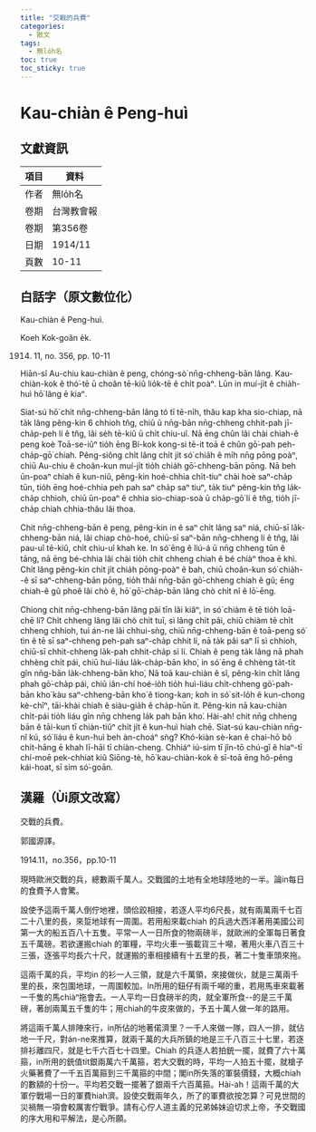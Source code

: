 ```yaml
---
title: "交戰的兵費"
categories:
  - 散文
tags:
  - 無lo̍h名
toc: true
toc_sticky: true
---
```


# Kau-chiàn ê Peng-huì

## 文獻資訊

| 項目 | 資料 |
|---|---|
| 作者 | 無lo̍h名 |
| 卷期 | 台灣教會報 |
| 卷期 | 第356卷 |
| 日期 | 1914/11 |
| 頁數 | 10-11 |

## 白話字（原文數位化）

Kau-chiàn ê Peng-huì.

Koeh Kok-goân e̍k.

1914. 11, no. 356, pp. 10-11

Hiān-sî Au-chiu kau-chiàn ê peng, chóng-sò͘ nn̄g-chheng-bān lâng. Kau-chiàn-kok ê thó͘-tē ū choân tē-kiû lio̍k-tē ê chi̍t poàⁿ. Lūn in muí-ji̍t ê chia̍h-huì hō͘ lâng ē kiaⁿ.

Siat-sú hō͘ chit nn̄g-chheng-bān lâng tó tī tē-ni̍h, thâu kap kha sio-chiap, nā ta̍k lâng pêng-kin 6 chhioh tn̂g, chiū ū nn̄g-bān nn̄g-chheng chhit-pah jī-cha̍p-peh lí ê tn̂g, lâi se̍h tē-kiû ū chi̍t chiu-uî. Nā ēng chûn lâi chài chiah-ê peng koè Toā-se-iûⁿ tio̍h ēng Bí-kok kong-si tē-it toā ê chûn gō͘-pah peh-cha̍p-gō͘ chiah. Pêng-siông chi̍t lâng chi̍t ji̍t só͘ chia̍h ê mi̍h nn̄g pōng poàⁿ, chiū Au-chiu ê choân-kun muí-ji̍t tio̍h chia̍h gō͘-chheng-bān pōng. Nā beh ūn-poaⁿ chiah ê kun-niû, pêng-kin hoé-chhia chi̍t-tiuⁿ chài hoè saⁿ-cha̍p tūn, tio̍h ēng hoé-chhia peh pah saⁿ cha̍p saⁿ tiuⁿ, ta̍k tiuⁿ pêng-kin tn̂g la̍k-cha̍p chhioh, chiū ūn-poaⁿ ê chhia sio-chiap-soà ū cha̍p-gō͘ lí ê tn̂g, tio̍h jī-cha̍p chiah chhia-thâu lâi thoa.

Chit nn̄g-chheng-bān ê peng, pêng-kin in ê saⁿ chi̍t lâng saⁿ niá, chiū-sī la̍k-chheng-bān niá, lâi chiap chò-hoé, chiū-sī saⁿ-bān nn̄g-chheng lí ê tn̂g, lâi pau-uî tē-kiû, chi̍t chiu-uî khah ke. In só͘ ēng ê liú-á ū nn̄g chheng tūn ê tāng, nā ēng bé-chhia lâi chài tio̍h chi̍t chheng chiah ê bé chiàⁿ thoa ē khì. Chi̍t lâng pêng-kin chi̍t ji̍t chia̍h pōng-poàⁿ ê bah, chiū choân-kun só͘ chia̍h--ê sī saⁿ-chheng-bān pōng, tio̍h thâi nn̄g-bān gō͘-chheng chiah ê gû; ēng chiah-ê gû phoê lâi chò ê, hō͘ gō͘-cha̍p-bān lâng chò chi̍t nî ê lō͘-ēng.

Chiong chit nn̄g-chheng-bān lâng pâi tīn lâi kiâⁿ, in só͘ chiàm ê tē tio̍h loā-chē lí? Chi̍t chheng lâng lâi chò chi̍t tuī, sì lâng chi̍t pâi, chiū chiàm tē chi̍t chheng chhioh, tuì án-ne lâi chhui-sǹg, chiū nn̄g-chheng-bān ê toā-peng só͘ tìn ê tē sī saⁿ-chheng peh-pah saⁿ-cha̍p chhit lí, nā ta̍k pâi saⁿ lī sì chhioh, chiū-sī chhit-chheng la̍k-pah chhit-cha̍p sì lí. Chiah ê peng ta̍k lâng nā phah chhèng chi̍t pái, chiū huì-liáu la̍k-cha̍p-bān kho͘, in só͘ ēng ê chhèng ta̍t-ti̍t gîn nn̄g-bān la̍k-chheng-bān kho͘, Nā toā kau-chiàn ê sî, pêng-kin chi̍t lâng phah gō͘-cha̍p pái, chiū iân-chí hoé-io̍h tio̍h huì-liáu chi̍t-chheng gō͘-pah-bān kho͘ kàu saⁿ-chheng-bān kho͘ ê tiong-kan; koh in só͘ sit-lo̍h ê kun-chong kè-chîⁿ, tāi-khài chiah ê siàu-gia̍h ê cha̍p-hūn it. Pêng-kin nā kau-chiàn chi̍t-pái tio̍h liáu gîn nn̄g chheng la̍k pah bān kho͘. Hài-ah! chit nn̄g chheng bān ê tāi-kun tī chiàn-tiûⁿ chi̍t ji̍t ê kun-huì hiah chē. Siat-sú kau-chiàn nn̄g-nî kú, só͘ liáu ê kun-huì beh àn-choáⁿ sǹg? Khó-kiàn sè-kan ê chai-hō bô chi̍t-hāng ē khah lī-hāi tī chiàn-cheng. Chhiáⁿ iú-sim tī jîn-tō chú-gī ê hiaⁿ-tī chí-moē pek-chhiat kiû Siōng-tè, hō͘ kau-chiàn-kok ê sī-toā ēng hô-pêng kái-hoat, sī sim só͘-goān.

## 漢羅（Ùi原文改寫）

交戰的兵費。

郭國源譯。

1914.11，no.356，pp.10-11

現時歐洲交戰的兵，總數兩千萬人。交戰國的土地有全地球陸地的一半。論in每日的食費予人會驚。

設使予這兩千萬人倒佇地裡，頭佮跤相接，若逐人平均6尺長，就有兩萬兩千七百二十八里的長，來踅地球有一周圍。若用船來載chiah 的兵過大西洋著用美國公司第一大的船五百八十五隻。平常一人一日所食的物兩磅半，就歐洲的全軍每日著食五千萬磅。若欲運搬chiah 的軍糧，平均火車一張載貨三十噸，著用火車八百三十三張，逐張平均長六十尺，就運搬的車相接續有十五里的長，著二十隻車頭來拖。

這兩千萬的兵，平均in 的衫一人三領，就是六千萬領，來接做伙，就是三萬兩千里的長，來包圍地球，一周圍較加。In所用的鈕仔有兩千噸的重，若用馬車來載著一千隻的馬chiàⁿ拖會去。一人平均一日食磅半的肉，就全軍所食--的是三千萬磅，著刣兩萬五千隻的牛；用chiah的牛皮來做的，予五十萬人做一年的路用。

將這兩千萬人排陣來行，in所佔的地著偌濟里？一千人來做一隊，四人一排，就佔地一千尺，對án-ne來推算，就兩千萬的大兵所鎮的地是三千八百三十七里，若逐排衫離四尺，就是七千六百七十四里。Chiah 的兵逐人若拍銃一擺，就費了六十萬箍，in所用的銃值ti̍t銀兩萬六千萬箍，若大交戰的時，平均一人拍五十擺，就槍子火藥著費了一千五百萬箍到三千萬箍的中間；閣in所失落的軍裝價錢，大概chiah 的數額的十份一。平均若交戰一擺著了銀兩千六百萬箍。Hài-ah！這兩千萬的大軍佇戰場一日的軍費hiah濟。設使交戰兩年久，所了的軍費欲按怎算？可見世間的災禍無一項會較厲害佇戰爭。請有心佇人道主義的兄弟姊妹迫切求上帝，予交戰國的序大用和平解法，是心所願。
